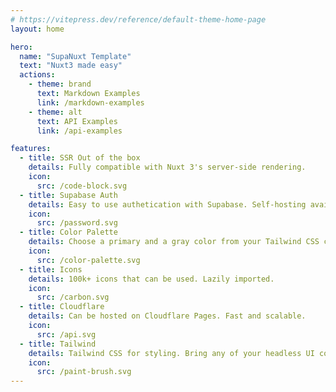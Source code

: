 ```yaml
---
# https://vitepress.dev/reference/default-theme-home-page
layout: home

hero:
  name: "SupaNuxt Template"
  text: "Nuxt3 made easy"
  actions:
    - theme: brand
      text: Markdown Examples
      link: /markdown-examples
    - theme: alt
      text: API Examples
      link: /api-examples

features:
  - title: SSR Out of the box
    details: Fully compatible with Nuxt 3's server-side rendering.
    icon:
      src: /code-block.svg
  - title: Supabase Auth
    details: Easy to use authetication with Supabase. Self-hosting available.
    icon:
      src: /password.svg
  - title: Color Palette
    details: Choose a primary and a gray color from your Tailwind CSS color     palette.
    icon:
      src: /color-palette.svg
  - title: Icons
    details: 100k+ icons that can be used. Lazily imported.
    icon:
      src: /carbon.svg
  - title: Cloudflare
    details: Can be hosted on Cloudflare Pages. Fast and scalable.
    icon:
      src: /api.svg
  - title: Tailwind
    details: Tailwind CSS for styling. Bring any of your headless UI components without any lock-in.
    icon:
      src: /paint-brush.svg
---
```


